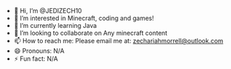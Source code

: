- 👋 Hi, I’m @JEDIZECH10
- 👀 I’m interested in Minecraft, coding and games!
- 🌱 I’m currently learning Java
- 💞️ I’m looking to collaborate on Any minecraft content
- 📫 How to reach me: Please email me at: zechariahmorrell@outlook.com
- 😄 Pronouns: N/A
- ⚡ Fun fact: N/A

<!---
JEDIZECH10/JEDIZECH10 is a ✨ special ✨ repository because its `README.md` (this file) appears on your GitHub profile.
You can click the Preview link to take a look at your changes.
--->
